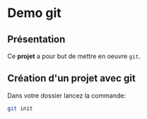 # Demo git

## Présentation
Ce **projet** a pour but de mettre en oeuvre `git`.

## Création d'un projet avec git
Dans votre dossier lancez la commande:
```sh
git init
```
